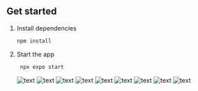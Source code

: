 ## Get started

1. Install dependencies

   ```bash
   npm install
   ```

2. Start the app

   ```bash
    npx expo start
   ```

   ![text](<screenshots/Знімок екрана 2025-03-22 174112.png>)
   ![text](<screenshots/Знімок екрана 2025-03-22 174121.png>)
   ![text](<screenshots/Знімок екрана 2025-03-22 174126.png>)
   ![text](<screenshots/Знімок екрана 2025-03-22 174131.png>)
   ![text](<screenshots/Знімок екрана 2025-03-22 174512.png>)
   ![text](<screenshots/Знімок екрана 2025-03-22 174136.png>)
   ![text](<screenshots/Знімок екрана 2025-03-22 174520.png>)
   ![text](<screenshots/Знімок екрана 2025-03-22 174528.png>)
   ![text](<screenshots/Знімок екрана 2025-03-22 174534.png>)
